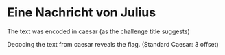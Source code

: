 # Eine Nachricht von Julius

The text was encoded in caesar (as the challenge title suggests)

Decoding the text from caesar reveals the flag. (Standard Caesar: 3 offset)